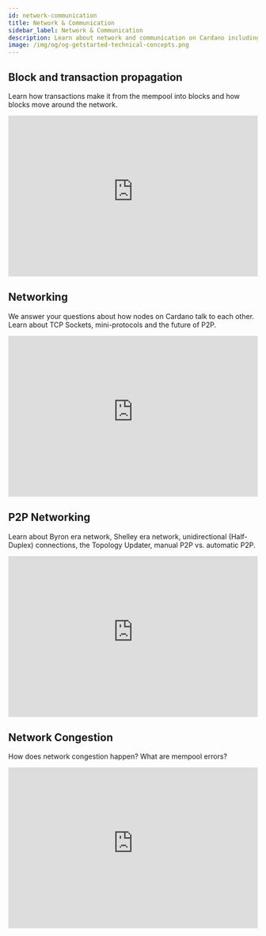 ```yaml
---
id: network-communication
title: Network & Communication
sidebar_label: Network & Communication
description: Learn about network and communication on Cardano including block propagation, networking, P2P, and network congestion.
image: /img/og/og-getstarted-technical-concepts.png
---
```


## Block and transaction propagation

Learn how transactions make it from the mempool into blocks and how blocks move around the network.  
<iframe width="100%" height="325" src="https://www.youtube-nocookie.com/embed/K7c-5S-23dg" frameborder="0" allow="accelerometer; autoplay; clipboard-write; encrypted-media; gyroscope; picture-in-picture fullscreen"></iframe>

## Networking

We answer your questions about how nodes on Cardano talk to each other. Learn about TCP Sockets,  mini-protocols and the future of P2P.  
<iframe width="100%" height="325" src="https://www.youtube-nocookie.com/embed/pyhYtLgn1r0" frameborder="0" allow="accelerometer; autoplay; clipboard-write; encrypted-media; gyroscope; picture-in-picture fullscreen"></iframe>

## P2P Networking

Learn about Byron era network, Shelley era network, unidirectional (Half-Duplex) connections, the Topology Updater, manual P2P vs. automatic P2P.
<iframe width="100%" height="325" src="https://www.youtube-nocookie.com/embed/ek_DK6Qoqrc" frameborder="0" allow="accelerometer; autoplay; clipboard-write; encrypted-media; gyroscope; picture-in-picture fullscreen"></iframe>

## Network Congestion

How does network congestion happen? What are mempool errors?
<iframe width="100%" height="325" src="https://www.youtube-nocookie.com/embed/jxHFGPP1uc0" frameborder="0" allow="accelerometer; autoplay; clipboard-write; encrypted-media; gyroscope; picture-in-picture fullscreen"></iframe>
